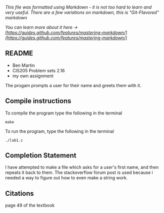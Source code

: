 *This file was formatted using Markdown - it is not too hard to learn and very useful. There are a few variations on markdown, this is "Git-Flavored" markdown*

*You can learn more about it here -> [https://guides.github.com/features/mastering-markdown/](https://guides.github.com/features/mastering-markdown/)*

## README
- Ben Martin 
- CIS205 Problem sets 2.16
- my own assignment

The progam prompts a user for their name and greets them with it.

## Compile instructions 

To compile the program type the following in the terminal 

```
make
```
To run the program, type the following in the terminal
```
./lab1.c
``` 

## Completion Statement
I have attempted to make a file which asks for a user's first name, 
and then repeats it back to them. The stackoverflow forum post is used because i needed a way to figure out how to even make a string work.



## Citations
page 49 of the textbook